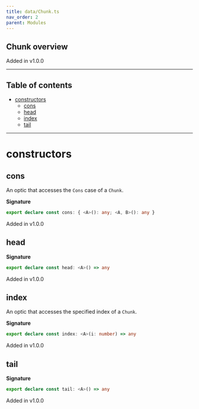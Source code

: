 ```yaml
---
title: data/Chunk.ts
nav_order: 2
parent: Modules
---
```


## Chunk overview

Added in v1.0.0

---

<h2 class="text-delta">Table of contents</h2>

- [constructors](#constructors)
  - [cons](#cons)
  - [head](#head)
  - [index](#index)
  - [tail](#tail)

---

# constructors

## cons

An optic that accesses the `Cons` case of a `Chunk`.

**Signature**

```ts
export declare const cons: { <A>(): any; <A, B>(): any }
```

Added in v1.0.0

## head

**Signature**

```ts
export declare const head: <A>() => any
```

Added in v1.0.0

## index

An optic that accesses the specified index of a `Chunk`.

**Signature**

```ts
export declare const index: <A>(i: number) => any
```

Added in v1.0.0

## tail

**Signature**

```ts
export declare const tail: <A>() => any
```

Added in v1.0.0
